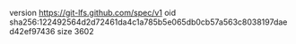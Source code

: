 version https://git-lfs.github.com/spec/v1
oid sha256:122492564d2d72461da4c1a785b5e065db0cb57a563c8038197daed42ef97436
size 3602
